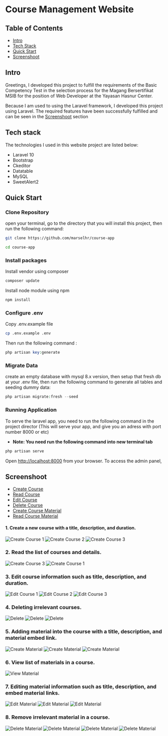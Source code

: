 
# Course Management Website

## Table of Contents

-   [Intro](#item1)
-   [Tech Stack](#item2)
-   [Quick Start](#item3)
-   [Screenshoot](#item4)

<a name="item1"></a>

## Intro

Greetings, I developed this project to fulfill the requirements of the Basic Competency Test in the selection process for the Magang Bersertifikat MSIB for the position of Web Developer at the Yayasan Hasnur Center. 

Because I am used to using the Laravel framework, I developed this project using Laravel. The required features have been successfully fulfilled and can be seen in the [Screenshoot](#item4) section 

<a name="item2"></a>

## Tech stack

The technologies I used in this website project are listed below:

-   Laravel 10
-   Bootstrap
-   Ckeditor
-   Datatable
-   MySQL
-   SweetAlert2

<a name="item3"></a>

## Quick Start

### Clone Repository

open your terminal, go to the directory that you will install this project, then run the following command:

```bash
git clone https://github.com/marselhr/course-app

cd course-app
```

### Install packages

Install vendor using composer

```bash
composer update
```

Install node module using npm

```bash
npm install
```

### Configure .env

Copy .env.example file

```bash
cp .env.example .env
```

Then run the following command :

```php
php artisan key:generate
```

### Migrate Data

create an empty database with mysql 8.x version, then setup that fresh db at your .env file, then run the following command to generate all tables and seeding dummy data:

```php
php artisan migrate:fresh --seed
```

### Running Application

To serve the laravel app, you need to run the following command in the project director (This will serve your app, and give you an adress with port number 8000 or etc)

-   **Note: You need run the following command into new terminal tab**

```php
php artisan serve
```

Open [http://localhost:8000](http://localhost:8000) from your browser.
To access the admin panel,
<a name="item4"></a>

## Screenshoot
-   [Create Course](#create-course)
-   [Read Course](#read-course)
-   [Edit Course](#edit-course)
-   [Delete Course](#delete-course)
-   [Create Course Material](#create-course-material)
-   [Read Course Material](#read-course-material)


<a name="create-course"></a>
#### 1.  Create a new course with a title, description, and duration.
![Create Course 1](https://drive.google.com/uc?export=view&id=1J0sozeh-thaMvOsKPjs8PThezlcUCf8G)
![Create Course 2](https://drive.google.com/uc?export=view&id=1qwXaeby2aMMTrHNfiLNkLfptS2z-i5uW)
![Create Course 3](https://drive.google.com/uc?export=view&id=1E6D111BesMTJ0n9iDLKTj5owpKVD-QbL)

<a name="read-course"></a>
### 2. Read the list of courses and details.
![Create Course 3](https://drive.google.com/uc?export=view&id=1E6D111BesMTJ0n9iDLKTj5owpKVD-QbL)
![Create Course 1](https://drive.google.com/uc?export=view&id=1SWA_rkTuFv1erkksarAxcefDUXoyL9Cf)


<a name="edit-course"></a>
### 3. Edit course information such as title, description, and duration.  
![Edit Course 1](https://drive.google.com/uc?export=view&id=1t-rGoyBLppHkOldQ3ZpCmVr1Zxsr5Vhh)
![Edit Course 2](https://drive.google.com/uc?export=view&id=1wBd-wXjyV6ueDCSwFd_OzKchbL-STqan)
![Edit Course 3](https://drive.google.com/uc?export=view&id=1wkoeLerKwVIrGpwf-oKbqBdHw9nkWjzO)


<a name="delete-course"></a>
### 4. Deleting irrelevant courses.
![Delete](https://drive.google.com/uc?export=view&id=1zBdsyySqtRYOniQOkpnni8CkH1L55Pm8)
![Delete](https://drive.google.com/uc?export=view&id=1eMuvrBskZq2lcBP8zJnRY78SZd17istX)
![Delete](https://drive.google.com/uc?export=view&id=1Y6HQEZAyz73EfCfNhKB3bpm4yvtUOz4y)

<a name="create-course-material"></a>
### 5. Adding material into the course with a title, description, and material embed link.
![Create Material](https://drive.google.com/uc?export=view&id=188fRtwFuI2c8hKhXWt8AjSZmqz6D8ky_)
![Create Material](https://drive.google.com/uc?export=view&id=10kGccR6q6bUGSPKHZhm87ngbAaO4Z7oW)
![Create Material](https://drive.google.com/uc?export=view&id=1G4y1jCE69x0yqoW0n7ZhkIMfYzkarwij)

<a name="read-course-material"></a>
### 6. View list of materials in a course.
![View Material](https://drive.google.com/uc?export=view&id=1G4y1jCE69x0yqoW0n7ZhkIMfYzkarwij)


### 7. Editing material information such as title, description, and embed material links.
![Edit Material](https://drive.google.com/uc?export=view&id=1mf6F7Xn2_uetH6SdAGGQ_-pmk9fKQs6x)
![Edit Material](https://drive.google.com/uc?export=view&id=12pI3718ptk40hHr8lwOR97BDAFKILrs1)
![Edit Material](https://drive.google.com/uc?export=view&id=1RuMkzzyN7UdQl8mUXPKFlIz7gEZbCE_U)

### 8. Remove irrelevant material in a course.
![Delete Material](https://drive.google.com/uc?export=view&id=1YKWBS51BRcCjrj8oKJy1N9lrHb-zOXK6)
![Delete Material](https://drive.google.com/uc?export=view&id=1N7Lrt5CyfxAgPyLeZ46H1aWE5fOa7Rlz)
![Delete Material](https://drive.google.com/uc?export=view&id=1RCkBPWqhji9cQXdhp7oauaFq2G-6SeAa)
![Delete Material](https://drive.google.com/uc?export=view&id=1KMFA1dG-yzFwW_eiyhy6ntAjyGo0jOQs)

